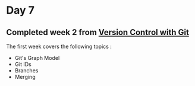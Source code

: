 # Day 7
## Completed week 2 from [**Version Control with Git**](https://www.coursera.org/learn/version-control-with-git/home/welcome)
  The first week covers the following topics :
  * Git's Graph Model
  * Git IDs
  * Branches
  * Merging
